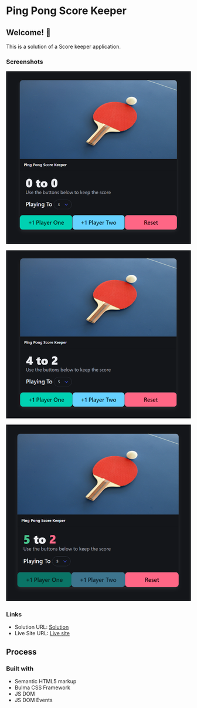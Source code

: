 # Ping Pong Score Keeper

## Welcome! 👋

This is a solution of a Score keeper application.

### Screenshots

![Screen 1](./images/screen1.png)

![Screen 2](./images/screen2.png)

![Screen 3](./images/screen3.png)

### Links

- Solution URL: [Solution](https://github.com/SirTebz/ScoreKeeper)
- Live Site URL: [Live site](https://sirtebz.github.io/ScoreKeeper/)

## Process

### Built with

- Semantic HTML5 markup
- Bulma CSS Framework
- JS DOM
- JS DOM Events
